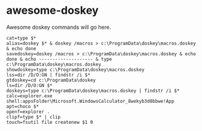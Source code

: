 # awesome-doskey
Awesome doskey commands will go here.

    cat=type $* 
    alias=doskey $* & doskey /macros > c:\ProgramData\doskey\macros.doskey & echo done
    savedoskey=doskey /macros > c:\ProgramData\doskey\macros.doskey & echo done & echo -------------------- & type c:\ProgramData\doskey\macros.doskey
    showdoskey=type c:\ProgramData\doskey\macros.doskey
    lss=dir /D/O:GN | findstr /i $*
    gtdoskey=cd c:\ProgramData\doskey
    ls=dir /D/O:GN $* 
    doskeys=type c:\ProgramData\doskey\macros.doskey | findstr /i $*
    calc=explorer.exe shell:appsFolder\Microsoft.WindowsCalculator_8wekyb3d8bbwe!App 
    apt=choco $* 
    openf=explorer . 
    clipf=type $* | clip 
    touch=fsutil file createnew $1 0 
